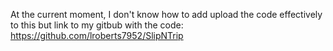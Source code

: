 At the current moment, I don't know how to add upload the code effectively to this but link to my gitbub with the code: https://github.com/lroberts7952/SlipNTrip
